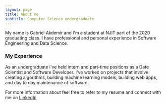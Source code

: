 ```yaml
---
layout: page
title: About me
subtitle: Computer Science undergraduate 
---
```


My name is Gabriel Akdemir and I'm a student at NJIT part of the 2020 graduating class. I have professional and personal experience in Software Engineering and Data Science.

### My Experience

As an undergraduate I've held intern and part-time positions as a Date Scientist and Software Developer. I've worked on projects that involve creating algorithms, building machine learning models, building web apps, and day to day maintenance of software. 

For more information about feel free to refer to my resume and connect with me on [LinkedIn](https://www.linkedin.com/in/gabrielakdemir/)

